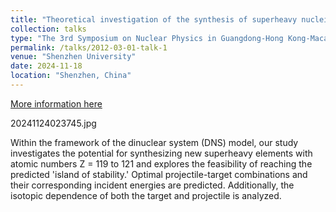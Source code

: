 ```yaml
---
title: "Theoretical investigation of the synthesis of superheavy nuclei via DNS model "
collection: talks
type: "The 3rd Symposium on Nuclear Physics in Guangdong-Hong Kong-Macao Area"
permalink: /talks/2012-03-01-talk-1
venue: "Shenzhen University"
date: 2024-11-18
location: "Shenzhen, China"
---
```


[More information here](https://indico.ihep.ac.cn/event/22854/)

20241124023745.jpg

Within the framework of the dinuclear system (DNS) model, our study investigates the potential for synthesizing new superheavy elements with atomic numbers Z = 119 to 121 and explores the feasibility of reaching the predicted 'island of stability.' Optimal projectile-target combinations and their corresponding incident energies are predicted. Additionally, the isotopic dependence of both the target and projectile is analyzed.

